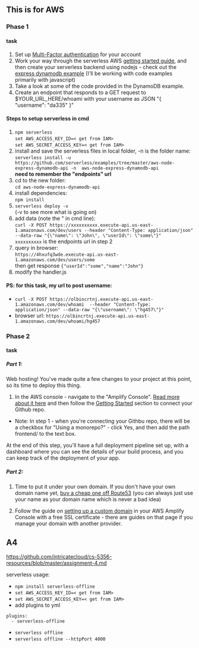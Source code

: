 ## This is for AWS 

### Phase 1
#### task
1. Set up [Multi-Factor authentication](https://docs.aws.amazon.com/IAM/latest/UserGuide/id_credentials_mfa_enable_virtual.html#enable-virt-mfa-for-root) for your account 
2. Work your way through the serverless AWS [getting started guide](https://www.serverless.com/framework/docs/providers/aws/guide/intro/), and then create your serverless backend using nodejs - check out the [express dynamodb example](https://www.serverless.com/examples/aws-node-express-dynamodb-api/) (I'll be working with code examples primarily with javascript)
3. Take a look at some of the code provided in the DynamoDB example.
4. Create an endpoint that responds to a GET request to $YOUR_URL_HERE/whoami with your username as JSON "{ "username": "da335" }"


#### Steps to setup serverless in cmd
1. `npm serverless`  
`set AWS_ACCESS_KEY_ID=< get from IAM>`  
`set AWS_SECRET_ACCESS_KEY=< get from IAM>`
2. install and save the serverless files in local folder, -n is the folder name:  
`serverless install -u https://github.com/serverless/examples/tree/master/aws-node-express-dynamodb-api -n  aws-node-express-dynamodb-api`  
**need to remember the "endpoints" url**
3. cd to the new folder:  
`cd aws-node-express-dynamodb-api`
4. install dependencies:  
`npm install`
5. `serverless deploy -v`  
(-v to see more what is going on)
6. add data (note the " in cmd line):  
`curl -X POST https://xxxxxxxxxx.execute-api.us-east-1.amazonaws.com/dev/users --header "Content-Type: application/json" --data-raw "{\"name\": \"John\", \"userId\": \"some\"}"`  
`xxxxxxxxxx` is the endpoints url in step 2
7. query in browser:  
`https://4hxufq3wde.execute-api.us-east-1.amazonaws.com/dev/users/some`  
then get response `{"userId":"some","name":"John"}`
8. modify the handler.js

#### PS: for this task, my url to post username:
- `curl -X POST https://olbincrtnj.execute-api.us-east-1.amazonaws.com/dev/whoami  --header "Content-Type: application/json" --data-raw "{\"username\": \"hg457\"}"`
- browser url: `https://olbincrtnj.execute-api.us-east-1.amazonaws.com/dev/whoami/hg457`

### Phase 2
#### task
##### Part 1:

Web hosting! You've made quite a few changes to your project at this point, so its time to deploy this thing.

1. In the AWS console - navigate to the "Amplify Console". [Read more about it here](https://docs.aws.amazon.com/amplify/latest/userguide/welcome.html) and then follow the [Getting Started](https://docs.aws.amazon.com/amplify/latest/userguide/getting-started.html) section to connect your Github repo.

- Note: In step 1 - when you're connecting your Githbu repo, there will be a checkbox for "Using a monorepo?" - click Yes, and then add the path frontend/ to the text box.

At the end of this step, you'll have a full deployment pipeline set up, with a dashboard where you can see the details of your build process, and you can keep track of the deployment of your app.

##### Part 2:

1. Time to put it under your own domain. If you don't have your own domain name yet, [buy a cheap one off Route53](https://docs.aws.amazon.com/Route53/latest/DeveloperGuide/domain-register.html) (you can always just use your name as your domain name which is never a bad idea)

2. Follow the guide on [setting up a custom domain](https://docs.aws.amazon.com/amplify/latest/userguide/custom-domains.html) in your AWS Amplify Console with a free SSL certificate - there are guides on that page if you manage your domain with another provider.

## A4
https://github.com/intricatecloud/cs-5356-resources/blob/master/assignment-4.md

serverless usage:
- `npm install serverless-offline`
- `set AWS_ACCESS_KEY_ID=< get from IAM>`  
- `set AWS_SECRET_ACCESS_KEY=< get from IAM>`
- add plugins to yml
```
plugins:
  - serverless-offline
```
- `serverless offline`
- `serverless offline --httpPort 4000`